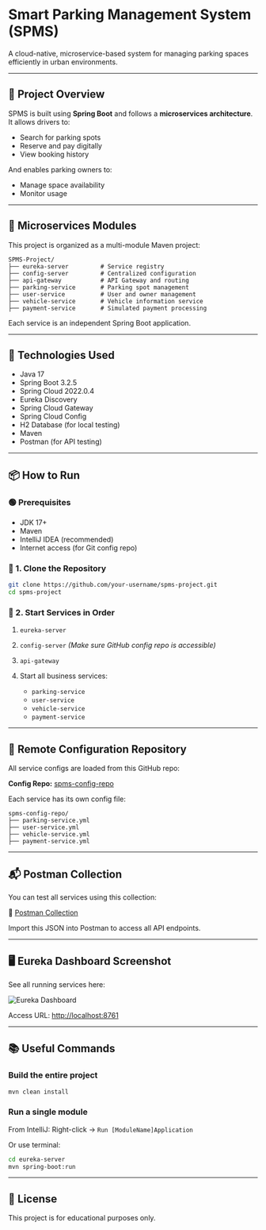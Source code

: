 # Smart Parking Management System (SPMS)

A cloud-native, microservice-based system for managing parking spaces efficiently in urban environments.

---

## 🚀 Project Overview

SPMS is built using **Spring Boot** and follows a **microservices architecture**. It allows drivers to:

* Search for parking spots
* Reserve and pay digitally
* View booking history

And enables parking owners to:

* Manage space availability
* Monitor usage

---

## 🧱 Microservices Modules

This project is organized as a multi-module Maven project:

```
SPMS-Project/
├── eureka-server         # Service registry
├── config-server         # Centralized configuration
├── api-gateway           # API Gateway and routing
├── parking-service       # Parking spot management
├── user-service          # User and owner management
├── vehicle-service       # Vehicle information service
├── payment-service       # Simulated payment processing
```

Each service is an independent Spring Boot application.

---

## 🔧 Technologies Used

* Java 17
* Spring Boot 3.2.5
* Spring Cloud 2022.0.4
* Eureka Discovery
* Spring Cloud Gateway
* Spring Cloud Config
* H2 Database (for local testing)
* Maven
* Postman (for API testing)

---

## 📦 How to Run

### 🟢 Prerequisites

* JDK 17+
* Maven
* IntelliJ IDEA (recommended)
* Internet access (for Git config repo)

### 🔷 1. Clone the Repository

```bash
git clone https://github.com/your-username/spms-project.git
cd spms-project
```

### 🔷 2. Start Services in Order

1. `eureka-server`
2. `config-server` *(Make sure GitHub config repo is accessible)*
3. `api-gateway`
4. Start all business services:

   * `parking-service`
   * `user-service`
   * `vehicle-service`
   * `payment-service`

---

## 🔗 Remote Configuration Repository

All service configs are loaded from this GitHub repo:

**Config Repo:** [spms-config-repo](https://github.com/your-username/spms-config-repo)

Each service has its own config file:

```
spms-config-repo/
├── parking-service.yml
├── user-service.yml
├── vehicle-service.yml
├── payment-service.yml
```

---

## 📬 Postman Collection

You can test all services using this collection:

📁 [Postman Collection](./postman_collection.json)

Import this JSON into Postman to access all API endpoints.

---

## 🖥 Eureka Dashboard Screenshot

See all running services here:

![Eureka Dashboard](./docs/screenshots/eureka_dashboard.png)

Access URL: [http://localhost:8761](http://localhost:8761)

---

## 📚 Useful Commands

### Build the entire project

```bash
mvn clean install
```

### Run a single module

From IntelliJ: Right-click → `Run [ModuleName]Application`

Or use terminal:

```bash
cd eureka-server
mvn spring-boot:run
```

---

## 📄 License

This project is for educational purposes only.

